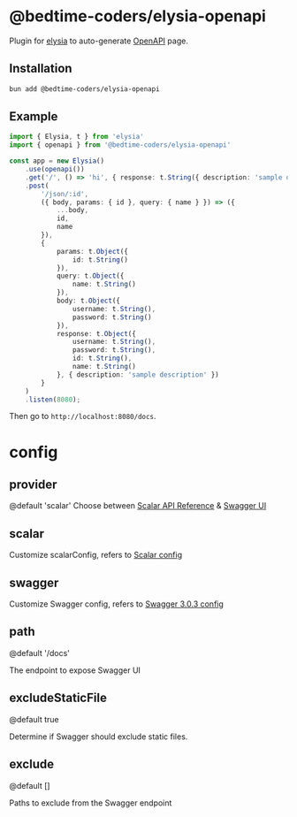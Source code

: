 # @bedtime-coders/elysia-openapi
Plugin for [elysia](https://github.com/elysiajs/elysia) to auto-generate [OpenAPI](https://github.com/OAI/OpenAPI-Specification) page.

## Installation
```bash
bun add @bedtime-coders/elysia-openapi
```

## Example
```typescript
import { Elysia, t } from 'elysia'
import { openapi } from '@bedtime-coders/elysia-openapi'

const app = new Elysia()
    .use(openapi())
    .get('/', () => 'hi', { response: t.String({ description: 'sample description' }) })
    .post(
        '/json/:id',
        ({ body, params: { id }, query: { name } }) => ({
            ...body,
            id,
            name
        }),
        {
            params: t.Object({
                id: t.String()
            }),
            query: t.Object({
                name: t.String()
            }),
            body: t.Object({
                username: t.String(),
                password: t.String()
            }),
            response: t.Object({
                username: t.String(),
                password: t.String(),
                id: t.String(),
                name: t.String()
            }, { description: 'sample description' })
        }
    )
    .listen(8080);
```

Then go to `http://localhost:8080/docs`.

# config

## provider
@default 'scalar'
Choose between [Scalar API Reference](https://github.com/scalar/scalar) & [Swagger UI](https://github.com/swagger-api/swagger-ui)

## scalar
Customize scalarConfig, refers to [Scalar config](https://github.com/scalar/scalar/blob/main/documentation/configuration.md)

## swagger
Customize Swagger config, refers to [Swagger 3.0.3 config](https://swagger.io/specification/v3)

## path
@default '/docs'

The endpoint to expose Swagger UI

## excludeStaticFile
@default true

Determine if Swagger should exclude static files.

## exclude
@default []

Paths to exclude from the Swagger endpoint
